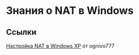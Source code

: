 # Знания о NAT в Windows

## Ссылки

[Настройка NAT в Windows XP](http://ognivo777.livejournal.com/36093.html) от ognivo777